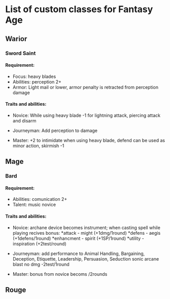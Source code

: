 # List of custom classes for Fantasy Age

## Warior

### Sword Saint

#### Requirement:

- Focus: heavy blades
- Abilities: perception 2+
- Armor: Light mail or lower, armor penalty is retracted from perception damage

#### Traits and abilities:
- Novice: While using heavy blade -1 for lightning attack, piercing attack and disarm

- Journeyman: Add perception to damage

- Master: +2 to intimidate when using heavy blade, defend can be used as minor action, skirmish -1

## Mage

### Bard

#### Requirement:

- Abilities: comunication 2+
- Talent: music novice

#### Traits and abilities:

- Novice: archane device becomes instrument; when casting spell while playing recives bonus:
                *attack - might (+1dmg/1round)
                *defens - aegis (+1defens/1round)
                *enhancment - spirit (+1SP/1round)
                *utility - inspiration (+2test/round)

- Journeyman: add performance to Animal Handling, Bargaining, Deception, Etiquette, Leadership, Persuasion, Seduction
              sonic arcane blast no dmg -2test/1round

- Master: bonus from novice becoms /2rounds

## Rouge
